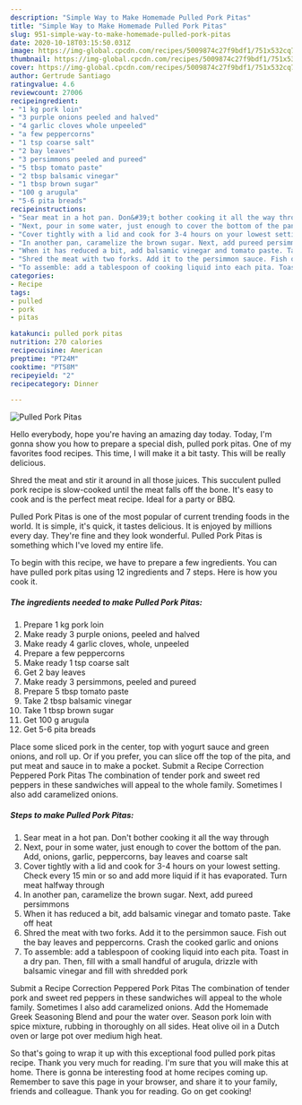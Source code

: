 ```yaml
---
description: "Simple Way to Make Homemade Pulled Pork Pitas"
title: "Simple Way to Make Homemade Pulled Pork Pitas"
slug: 951-simple-way-to-make-homemade-pulled-pork-pitas
date: 2020-10-18T03:15:50.031Z
image: https://img-global.cpcdn.com/recipes/5009874c27f9bdf1/751x532cq70/pulled-pork-pitas-recipe-main-photo.jpg
thumbnail: https://img-global.cpcdn.com/recipes/5009874c27f9bdf1/751x532cq70/pulled-pork-pitas-recipe-main-photo.jpg
cover: https://img-global.cpcdn.com/recipes/5009874c27f9bdf1/751x532cq70/pulled-pork-pitas-recipe-main-photo.jpg
author: Gertrude Santiago
ratingvalue: 4.6
reviewcount: 27006
recipeingredient:
- "1 kg pork loin"
- "3 purple onions peeled and halved"
- "4 garlic cloves whole unpeeled"
- "a few peppercorns"
- "1 tsp coarse salt"
- "2 bay leaves"
- "3 persimmons peeled and pureed"
- "5 tbsp tomato paste"
- "2 tbsp balsamic vinegar"
- "1 tbsp brown sugar"
- "100 g arugula"
- "5-6 pita breads"
recipeinstructions:
- "Sear meat in a hot pan. Don&#39;t bother cooking it all the way through"
- "Next, pour in some water, just enough to cover the bottom of the pan. Add, onions, garlic, peppercorns, bay leaves and coarse salt"
- "Cover tightly with a lid and cook for 3-4 hours on your lowest setting. Check every 15 min or so and add more liquid if it has evaporated. Turn meat halfway through"
- "In another pan, caramelize the brown sugar. Next, add pureed persimmons"
- "When it has reduced a bit, add balsamic vinegar and tomato paste. Take off heat"
- "Shred the meat with two forks. Add it to the persimmon sauce. Fish out the bay leaves and peppercorns. Crash the cooked garlic and onions"
- "To assemble: add a tablespoon of cooking liquid into each pita. Toast in a dry pan. Then, fill with a small handful of arugula, drizzle with balsamic vinegar and fill with shredded pork"
categories:
- Recipe
tags:
- pulled
- pork
- pitas

katakunci: pulled pork pitas 
nutrition: 270 calories
recipecuisine: American
preptime: "PT24M"
cooktime: "PT58M"
recipeyield: "2"
recipecategory: Dinner

---
```



![Pulled Pork Pitas](https://img-global.cpcdn.com/recipes/5009874c27f9bdf1/751x532cq70/pulled-pork-pitas-recipe-main-photo.jpg)

Hello everybody, hope you're having an amazing day today. Today, I'm gonna show you how to prepare a special dish, pulled pork pitas. One of my favorites food recipes. This time, I will make it a bit tasty. This will be really delicious.

Shred the meat and stir it around in all those juices. This succulent pulled pork recipe is slow-cooked until the meat falls off the bone. It&#39;s easy to cook and is the perfect meat recipe. Ideal for a party or BBQ.

Pulled Pork Pitas is one of the most popular of current trending foods in the world. It is simple, it's quick, it tastes delicious. It is enjoyed by millions every day. They're fine and they look wonderful. Pulled Pork Pitas is something which I've loved my entire life.


To begin with this recipe, we have to prepare a few ingredients. You can have pulled pork pitas using 12 ingredients and 7 steps. Here is how you cook it.

<!--inarticleads1-->

##### The ingredients needed to make Pulled Pork Pitas:

1. Prepare 1 kg pork loin
1. Make ready 3 purple onions, peeled and halved
1. Make ready 4 garlic cloves, whole, unpeeled
1. Prepare a few peppercorns
1. Make ready 1 tsp coarse salt
1. Get 2 bay leaves
1. Make ready 3 persimmons, peeled and pureed
1. Prepare 5 tbsp tomato paste
1. Take 2 tbsp balsamic vinegar
1. Take 1 tbsp brown sugar
1. Get 100 g arugula
1. Get 5-6 pita breads


Place some sliced pork in the center, top with yogurt sauce and green onions, and roll up. Or if you prefer, you can slice off the top of the pita, and put meat and sauce in to make a pocket. Submit a Recipe Correction Peppered Pork Pitas The combination of tender pork and sweet red peppers in these sandwiches will appeal to the whole family. Sometimes I also add caramelized onions. 

<!--inarticleads2-->

##### Steps to make Pulled Pork Pitas:

1. Sear meat in a hot pan. Don&#39;t bother cooking it all the way through
1. Next, pour in some water, just enough to cover the bottom of the pan. Add, onions, garlic, peppercorns, bay leaves and coarse salt
1. Cover tightly with a lid and cook for 3-4 hours on your lowest setting. Check every 15 min or so and add more liquid if it has evaporated. Turn meat halfway through
1. In another pan, caramelize the brown sugar. Next, add pureed persimmons
1. When it has reduced a bit, add balsamic vinegar and tomato paste. Take off heat
1. Shred the meat with two forks. Add it to the persimmon sauce. Fish out the bay leaves and peppercorns. Crash the cooked garlic and onions
1. To assemble: add a tablespoon of cooking liquid into each pita. Toast in a dry pan. Then, fill with a small handful of arugula, drizzle with balsamic vinegar and fill with shredded pork


Submit a Recipe Correction Peppered Pork Pitas The combination of tender pork and sweet red peppers in these sandwiches will appeal to the whole family. Sometimes I also add caramelized onions. Add the Homemade Greek Seasoning Blend and pour the water over. Season pork loin with spice mixture, rubbing in thoroughly on all sides. Heat olive oil in a Dutch oven or large pot over medium high heat. 

So that's going to wrap it up with this exceptional food pulled pork pitas recipe. Thank you very much for reading. I'm sure that you will make this at home. There is gonna be interesting food at home recipes coming up. Remember to save this page in your browser, and share it to your family, friends and colleague. Thank you for reading. Go on get cooking!
